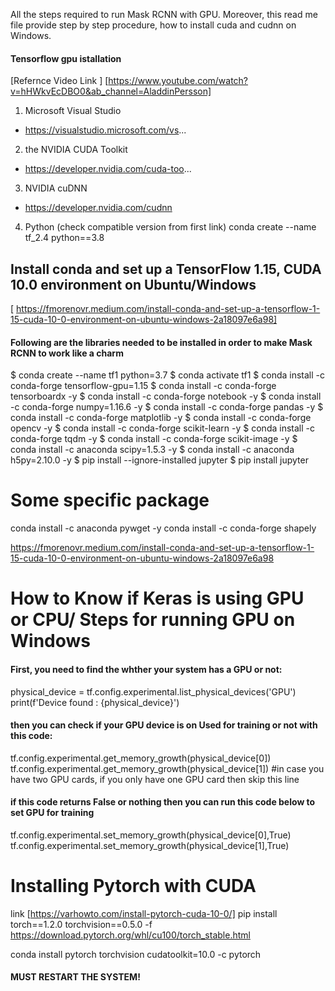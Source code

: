 All the steps required to run Mask RCNN with GPU. 
Moreover, this read me file provide step by step procedure, how to install cuda and cudnn on Windows. 


#### Tensorflow gpu istallation
[Refernce Video Link ] [https://www.youtube.com/watch?v=hHWkvEcDBO0&ab_channel=AladdinPersson]


1. Microsoft Visual Studio
* https://visualstudio.microsoft.com/vs...

2. the NVIDIA CUDA Toolkit
* https://developer.nvidia.com/cuda-too...

3. NVIDIA cuDNN
* https://developer.nvidia.com/cudnn

4. Python (check compatible version from first link)
conda create --name tf_2.4 python==3.8


## Install conda and set up a TensorFlow 1.15, CUDA 10.0 environment on Ubuntu/Windows
[ https://fmorenovr.medium.com/install-conda-and-set-up-a-tensorflow-1-15-cuda-10-0-environment-on-ubuntu-windows-2a18097e6a98]
#### Following are the libraries needed to be installed in order to make Mask RCNN to work like a charm
$ conda create --name tf1 python=3.7
$ conda activate tf1
$ conda install -c conda-forge tensorflow-gpu=1.15
$ conda install -c conda-forge tensorboardx -y
$ conda install -c conda-forge notebook -y
$ conda install -c conda-forge numpy=1.16.6 -y
$ conda install -c conda-forge pandas -y
$ conda install -c conda-forge matplotlib -y
$ conda install -c conda-forge opencv -y
$ conda install -c conda-forge scikit-learn -y
$ conda install -c conda-forge tqdm -y
$ conda install -c conda-forge scikit-image -y
$ conda install -c anaconda scipy=1.5.3 -y
$ conda install -c anaconda h5py=2.10.0 -y
$ pip install --ignore-installed jupyter
$ pip install jupyter

# Some specific package 
conda install -c anaconda pywget -y
conda install -c conda-forge shapely

https://fmorenovr.medium.com/install-conda-and-set-up-a-tensorflow-1-15-cuda-10-0-environment-on-ubuntu-windows-2a18097e6a98
##
# How to Know if Keras is using GPU or CPU/ Steps for running GPU on Windows

#### First, you need to find the whther your system has a GPU or not:

physical_device = tf.config.experimental.list_physical_devices('GPU')
print(f'Device found : {physical_device}')

#### then you can check if your GPU device is on Used for training or not with this code:

tf.config.experimental.get_memory_growth(physical_device[0])
tf.config.experimental.get_memory_growth(physical_device[1]) #in case you have two GPU cards, if you only have one GPU card then skip this line
#### if this code returns False or nothing then you can run this code below to set GPU for training

tf.config.experimental.set_memory_growth(physical_device[0],True)
tf.config.experimental.set_memory_growth(physical_device[1],True)


# Installing Pytorch with CUDA
link [https://varhowto.com/install-pytorch-cuda-10-0/]
pip install torch==1.2.0 torchvision==0.5.0 -f https://download.pytorch.org/whl/cu100/torch_stable.html

conda install pytorch torchvision cudatoolkit=10.0 -c pytorch

#### MUST RESTART THE SYSTEM!